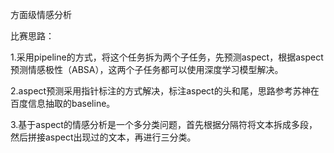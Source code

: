 方面级情感分析

比赛思路：

1.采用pipeline的方式，将这个任务拆为两个子任务，先预测aspect，根据aspect预测情感极性（ABSA），这两个子任务都可以使用深度学习模型解决。

2.aspect预测采用指针标注的方式解决，标注aspect的头和尾，思路参考苏神在百度信息抽取的baseline。

3.基于aspect的情感分析是一个多分类问题，首先根据分隔符将文本拆成多段，然后拼接aspect出现过的文本，再进行三分类。
